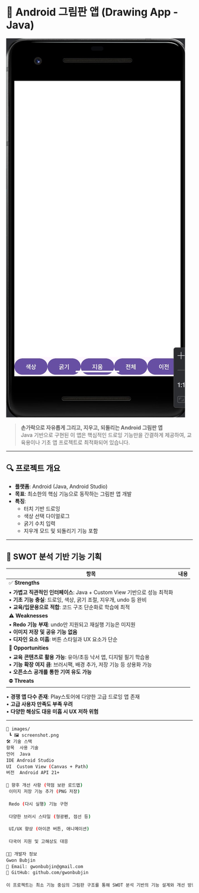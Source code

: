 # 🎨 Android 그림판 앱 (Drawing App - Java)

![screenshot](images/screenshot.png)

> **손가락으로 자유롭게 그리고, 지우고, 되돌리는 Android 그림판 앱**  
> Java 기반으로 구현된 이 앱은 핵심적인 드로잉 기능만을 간결하게 제공하여, 교육용이나 기초 앱 프로젝트로 최적화되어 있습니다.

---

## 🔍 프로젝트 개요

- **플랫폼**: Android (Java, Android Studio)
- **목표**: 최소한의 핵심 기능으로 동작하는 그림판 앱 개발
- **특징**:
  - 터치 기반 드로잉
  - 색상 선택 다이얼로그
  - 굵기 수치 입력
  - 지우개 모드 및 되돌리기 기능 포함

---

## 🧠 SWOT 분석 기반 기능 기획

| 항목 | 내용 |
|------|------|
| ✅ **Strengths** |  
• **가볍고 직관적인 인터페이스**: Java + Custom View 기반으로 성능 최적화<br>• **기초 기능 충실**: 드로잉, 색상, 굵기 조절, 지우개, undo 등 완비<br>• **교육/입문용으로 적합**: 코드 구조 단순화로 학습에 최적 |
| ⚠️ **Weaknesses** |  
• **Redo 기능 부재**: undo만 지원되고 재실행 기능은 미지원<br>• **이미지 저장 및 공유 기능 없음**<br>• **디자인 요소 미흡**: 버튼 스타일과 UX 요소가 단순 |
| 🚀 **Opportunities** |  
• **교육 콘텐츠로 활용 가능**: 유아/초등 낙서 앱, 디지털 필기 학습용<br>• **기능 확장 여지 큼**: 브러시팩, 배경 추가, 저장 기능 등 상용화 가능<br>• **오픈소스 공개를 통한 기여 유도 가능** |
| ⛔ **Threats** |  
• **경쟁 앱 다수 존재**: Play스토어에 다양한 고급 드로잉 앱 존재<br>• **고급 사용자 만족도 부족 우려**<br>• **다양한 해상도 대응 미흡 시 UX 저하 위험**

---

```bash
📁 images/
 ┗ 🖼️ screenshot.png
🛠️ 기술 스택
항목	사용 기술
언어	Java
IDE	Android Studio
UI	Custom View (Canvas + Path)
버전	Android API 21+

🚧 향후 개선 사항 (약점 보완 로드맵)
 이미지 저장 기능 추가 (PNG 저장)

 Redo (다시 실행) 기능 구현

 다양한 브러시 스타일 (형광펜, 점선 등)

 UI/UX 향상 (아이콘 버튼, 애니메이션)

 다국어 지원 및 고해상도 대응

🧑‍💻 개발자 정보
Gwon Bubjin
📧 Email: gwonbubjin@gmail.com
📎 GitHub: github.com/gwonbubjin

이 프로젝트는 최소 기능 중심의 그림판 구조를 통해 SWOT 분석 기반의 기능 설계와 개선 방향 제시를 학습하는 데 중점을 두었습니다.
